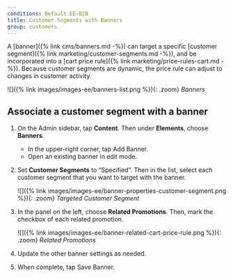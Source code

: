 ```yaml
---
conditions: Default.EE-B2B
title: Customer Segments with Banners
group: customers
---
```


A [banner]({% link cms/banners.md -%}) can target a specific [customer segment]({% link marketing/customer-segments.md -%}), and be incorporated into a [cart price rule]({% link marketing/price-rules-cart.md -%}). Because customer segments are dynamic, the price rule can adjust to changes in customer activity.

![]({% link images/images-ee/banners-list.png %}){: .zoom}
*Banners*

## Associate a customer segment with a banner

1. On the Admin sidebar, tap **Content**. Then under **Elements**, choose **Banners**.

    * In the upper-right corner, tap <span class="btn">Add Banner</span>.
    * Open an existing banner in edit mode.

1. Set **Customer Segments** to “Specified”. Then in the list, select each customer segment that you want to target with the banner.

    ![]({% link images/images-ee/banner-properties-customer-segment.png %}){: .zoom}
    *Targeted Customer Segment*

1. In the panel on the left, choose **Related Promotions**. Then, mark the checkbox of each related promotion.

    ![]({% link images/images-ee/banner-related-cart-price-rule.png %}){: .zoom}
    *Related Promotions*

1. Update the other banner settings as needed.

1. When complete, tap <span class="btn">Save Banner</span>.
